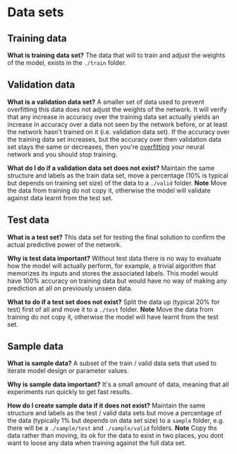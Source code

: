 # Data sets

## Training data

**What is training data set?**
The data that will to train and adjust the weights of the model, exists in the
`./train` folder.

## Validation data

**What is a validation data set?**
A smaller set of data used to prevent overfitting this data does not adjust the
weights of the network. It will verify that any increase in accuracy over the
training data set actually yields an increase in accuracy over a data not seen by the network before, or at least the network hasn't trained on it (i.e. validation data set). If the accuracy over the training data set increases, but the accuracy over then validation data set stays the same or decreases, then you're [overfitting](overfitting.md) your neural network and you should stop training.

**What do I do if a validation data set does not exist?**
Maintain the same structure and labels as the train data set, move a percentage (10% is typical but depends on training set size) of the data to a `./valid` folder. **Note** Move the data from training do not copy it, otherwise the model will validate against data learnt from the test set.

## Test data

**What is a test set?**
This data set for testing the final solution to confirm the actual predictive power of the network.

**Why is test data important?**
Without test data there is no way to evaluate how the model will actually perform, for example, a trivial algorithm that memorizes its inputs and stores the associated labels. This model would have 100% accuracy on training data but would have no way of making any prediction at all on previously unseen data.

**What to do if a test set does not exist?**
Split the data up (typical 20% for test) first of all and move it to a `./test` folder. **Note** Move the data from training do not copy it, otherwise the model will have learnt from the test set.

## Sample data

**What is sample data?**
A subset of the train / valid data sets that used to iterate model design or parameter values.

**Why is sample data important?**
It's a small amount of data, meaning that all experiments run quickly to get fast results.

**How do I create sample data if it does not exist?**
Maintain the same structure and labels as the test / valid data sets but move a percentage of the data (typically 1% but depends on data set size) to a `sample` folder, e.g. there will be a `./sample/test` and `./sample/valid` folders. **Note** Copy ths data rather than moving, its ok for the data to exist in two places, you dont want to loose any data when training against the full data set.
